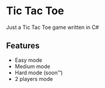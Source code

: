 # Tic Tac Toe
Just a Tic Tac Toe game written in C#

## Features
- Easy mode
- Medium mode
- Hard mode (soon™)
- 2 players mode
